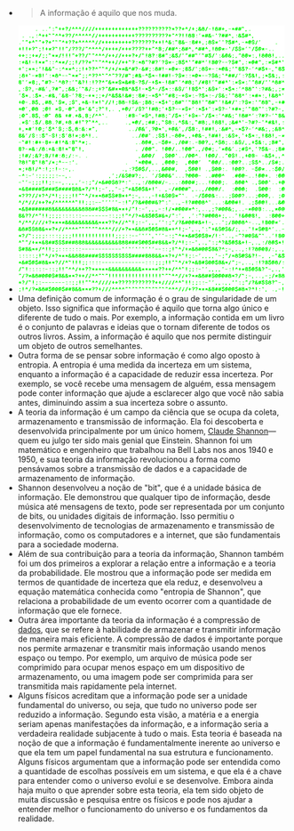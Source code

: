---
---

- > A informação é aquilo que nos muda.
- ![output-onlinegiftools (1).gif](../assets/output-onlinegiftools_(1)_1672065805598_0.gif)
- Uma definição comum de informação é o grau de singularidade de um objeto. Isso significa que informação é aquilo que torna algo único e diferente de tudo o mais. Por exemplo, a informação contida em um livro é o conjunto de palavras e ideias que o tornam diferente de todos os outros livros. Assim, a informação é aquilo que nos permite distinguir um objeto de outros semelhantes.
- Outra forma de se pensar sobre informação é como algo oposto à entropia. A entropia é uma medida da incerteza em um sistema, enquanto a informação é a capacidade de reduzir essa incerteza. Por exemplo, se você recebe uma mensagem de alguém, essa mensagem pode conter informação que ajude a esclarecer algo que você não sabia antes, diminuindo assim a sua incerteza sobre o assunto.
- A teoria da informação é um campo da ciência que se ocupa da coleta, armazenamento e transmissão de informação. Ela foi descoberta e desenvolvida principalmente por um único homem, [Claude Shannon](https://thebitplayer.com/)—quem eu julgo ter sido mais genial que Einstein. Shannon foi um matemático e engenheiro que trabalhou na Bell Labs nos anos 1940 e 1950, e sua teoria da informação revolucionou a forma como pensávamos sobre a transmissão de dados e a capacidade de armazenamento de informação.
- Shannon desenvolveu a noção de "bit", que é a unidade básica de informação. Ele demonstrou que qualquer tipo de informação, desde música até mensagens de texto, pode ser representada por um conjunto de bits, ou unidades digitais de informação. Isso permitiu o desenvolvimento de tecnologias de armazenamento e transmissão de informação, como os computadores e a internet, que são fundamentais para a sociedade moderna.
- Além de sua contribuição para a teoria da informação, Shannon também foi um dos primeiros a explorar a relação entre a informação e a teoria da probabilidade. Ele mostrou que a informação pode ser medida em termos de quantidade de incerteza que ela reduz, e desenvolveu a equação matemática conhecida como "entropia de Shannon", que relaciona a probabilidade de um evento ocorrer com a quantidade de informação que ele fornece.
- Outra área importante da teoria da informação é a compressão de [dados]([[dado]]), que se refere à habilidade de armazenar e transmitir informação de maneira mais eficiente. A compressão de dados é importante porque nos permite armazenar e transmitir mais informação usando menos espaço ou tempo. Por exemplo, um arquivo de música pode ser comprimido para ocupar menos espaço em um dispositivo de armazenamento, ou uma imagem pode ser comprimida para ser transmitida mais rapidamente pela internet.
- Alguns físicos acreditam que a informação pode ser a unidade fundamental do universo, ou seja, que tudo no universo pode ser reduzido a informação. Segundo esta visão, a matéria e a energia seriam apenas manifestações da informação, e a informação seria a verdadeira realidade subjacente à tudo o mais. Esta teoria é baseada na noção de que a informação é fundamentalmente inerente ao universo e que ela tem um papel fundamental na sua estrutura e funcionamento. Alguns físicos argumentam que a informação pode ser entendida como a quantidade de escolhas possíveis em um sistema, e que ela é a chave para entender como o universo evolui e se desenvolve. Embora ainda haja muito o que aprender sobre esta teoria, ela tem sido objeto de muita discussão e pesquisa entre os físicos e pode nos ajudar a entender melhor o funcionamento do universo e os fundamentos da realidade.